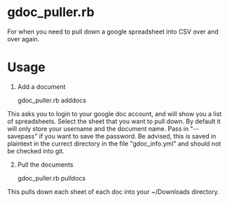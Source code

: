 # gdoc_puller.rb

For when you need to pull down a google spreadsheet into CSV over and over again.

# Usage

1. Add a document

    gdoc_puller.rb adddocs

  This asks you to login to your google doc account, and will show you a list of spreadsheets.  Select the sheet that you want to pull down.  By default it will only store your username and the document name.  Pass in "--savepass" if you want to save the password.  Be advised, this is saved in plaintext in the currect directory in the file "gdoc_info.yml" and should not be checked into git.

2. Pull the documents

    gdoc_puller.rb pulldocs

  This pulls down each sheet of each doc into your ~/Downloads directory.

